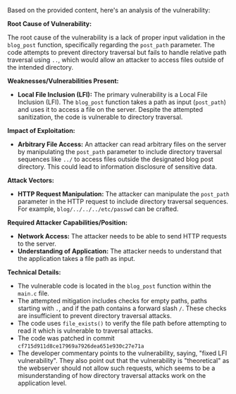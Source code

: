 Based on the provided content, here's an analysis of the vulnerability:

**Root Cause of Vulnerability:**

The root cause of the vulnerability is a lack of proper input validation in the `blog_post` function, specifically regarding the `post_path` parameter. The code attempts to prevent directory traversal but fails to handle relative path traversal using `..`, which would allow an attacker to access files outside of the intended directory.

**Weaknesses/Vulnerabilities Present:**

*   **Local File Inclusion (LFI):** The primary vulnerability is a Local File Inclusion (LFI). The `blog_post` function takes a path as input (`post_path`) and uses it to access a file on the server. Despite the attempted sanitization, the code is vulnerable to directory traversal.

**Impact of Exploitation:**

*   **Arbitrary File Access:** An attacker can read arbitrary files on the server by manipulating the `post_path` parameter to include directory traversal sequences like `../` to access files outside the designated blog post directory. This could lead to information disclosure of sensitive data.

**Attack Vectors:**

*   **HTTP Request Manipulation:** The attacker can manipulate the `post_path` parameter in the HTTP request to include directory traversal sequences. For example, `blog/../../../etc/passwd` can be crafted.

**Required Attacker Capabilities/Position:**

*   **Network Access:** The attacker needs to be able to send HTTP requests to the server.
*   **Understanding of Application:** The attacker needs to understand that the application takes a file path as input.

**Technical Details:**

*   The vulnerable code is located in the `blog_post` function within the `main.c` file.
*   The attempted mitigation includes checks for empty paths, paths starting with `.`, and if the path contains a forward slash `/`. These checks are insufficient to prevent directory traversal attacks.
*   The code uses `file_exists()` to verify the file path before attempting to read it which is vulnerable to traversal attacks.
*   The code was patched in commit `cf715d911d8ce17969a7926dea651e930c27e71a`
*   The developer commentary points to the vulnerability, saying, "fixed LFI vulnerability".  They also point out that the vulnerability is "theoretical" as the webserver should not allow such requests, which seems to be a misunderstanding of how directory traversal attacks work on the application level.